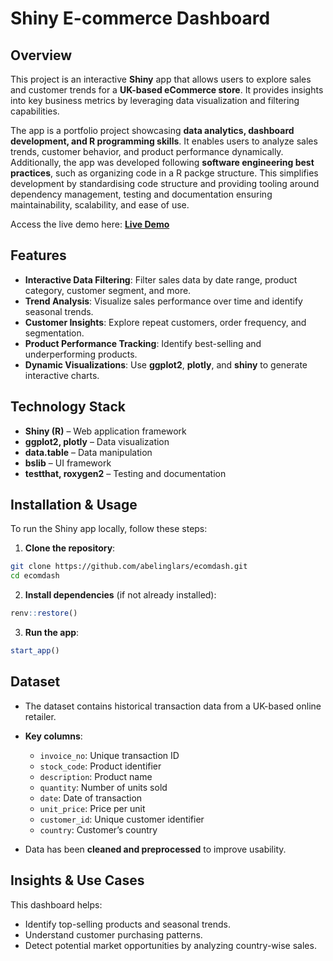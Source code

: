 # Shiny E-commerce Dashboard

## Overview
This project is an interactive **Shiny** app that allows users to explore sales 
and customer trends for a **UK-based eCommerce store**.
It provides insights into key business metrics by leveraging data visualization 
and filtering capabilities.

The app is a portfolio project showcasing 
**data analytics, dashboard development, and R programming skills**.
It enables users to analyze sales trends, customer behavior,
and product performance dynamically. Additionally,
the app was developed following **software engineering best practices**,
such as organizing code in a R packge structure. This simplifies development by
standardising code structure and providing tooling around dependency management,
testing and documentation ensuring maintainability, scalability, and ease of use.

Access the live demo here: **[Live Demo](https://larsabeling.shinyapps.io/ecomdash)**

## Features
- **Interactive Data Filtering**: Filter sales data by date range, product category, customer segment, and more.
- **Trend Analysis**: Visualize sales performance over time and identify seasonal trends.
- **Customer Insights**: Explore repeat customers, order frequency, and segmentation.
- **Product Performance Tracking**: Identify best-selling and underperforming products.
- **Dynamic Visualizations**: Use **ggplot2**, **plotly**, and **shiny** to generate interactive charts.

## Technology Stack
- **Shiny (R)** – Web application framework
- **ggplot2, plotly** – Data visualization
- **data.table** – Data manipulation
- **bslib** – UI framework 
- **testthat, roxygen2** – Testing and documentation

## Installation & Usage
To run the Shiny app locally, follow these steps:

1. **Clone the repository**:
```sh
git clone https://github.com/abelinglars/ecomdash.git
cd ecomdash
```
2. **Install dependencies** (if not already installed):
```r
renv::restore()
```
3. **Run the app**:
```r
start_app()
```

## Dataset
- The dataset contains historical transaction data from a UK-based online retailer.
- **Key columns**:
  - `invoice_no`: Unique transaction ID
  - `stock_code`: Product identifier
  - `description`: Product name
  - `quantity`: Number of units sold
  - `date`: Date of transaction
  - `unit_price`: Price per unit
  - `customer_id`: Unique customer identifier
  - `country`: Customer’s country
  
- Data has been **cleaned and preprocessed** to improve usability.

## Insights & Use Cases
This dashboard helps:
- Identify top-selling products and seasonal trends.
- Understand customer purchasing patterns.
- Detect potential market opportunities by analyzing country-wise sales.
